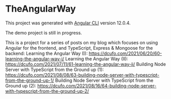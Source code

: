 # TheAngularWay

This project was generated with [Angular CLI](https://github.com/angular/angular-cli) version 12.0.4.

The demo project is still in progress.

This is a project for a series of posts on my blog which focuses on using Angular for the frontend, and TypeScript, Express & Mongoose for the backend:
Learning the Angular Way (I): https://dcufo.com/2021/06/20/60-learning-the-angular-way-i/
Learning the Angular Way (II): https://dcufo.com/2021/07/11/61-learning-the-angular-way-ii/
Building Node Server with TypeScript from the Ground up (1): https://dcufo.com/2021/08/08/63-building-node-server-with-typescript-from-the-ground-up-1/
Building Node Server with TypeScript from the Ground up (2): https://dcufo.com/2021/08/16/64-building-node-server-with-typescript-from-the-ground-up-2/
